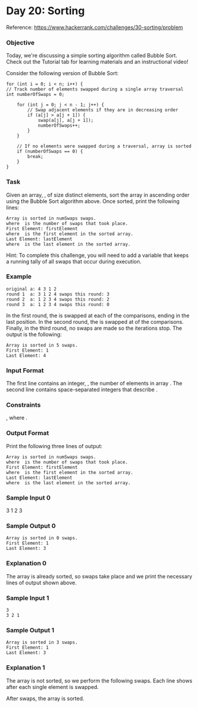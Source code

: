 # Day 20: Sorting
Reference: https://www.hackerrank.com/challenges/30-sorting/problem

### Objective
Today, we're discussing a simple sorting algorithm called Bubble Sort. Check out the Tutorial tab for learning materials and an instructional video!

Consider the following version of Bubble Sort:

    for (int i = 0; i < n; i++) {
    // Track number of elements swapped during a single array traversal
    int numberOfSwaps = 0;
    
        for (int j = 0; j < n - 1; j++) {
            // Swap adjacent elements if they are in decreasing order
            if (a[j] > a[j + 1]) {
                swap(a[j], a[j + 1]);
                numberOfSwaps++;
            }
        }
        
        // If no elements were swapped during a traversal, array is sorted
        if (numberOfSwaps == 0) {
            break;
        }
    }

### Task
Given an array, , of size  distinct elements, sort the array in ascending order using the Bubble Sort algorithm above. Once sorted, print the following  lines:

    Array is sorted in numSwaps swaps.
    where  is the number of swaps that took place.
    First Element: firstElement
    where  is the first element in the sorted array.
    Last Element: lastElement
    where  is the last element in the sorted array.

Hint: To complete this challenge, you will need to add a variable that keeps a running tally of all swaps that occur during execution.

### Example

    original a: 4 3 1 2
    round 1  a: 3 1 2 4 swaps this round: 3
    round 2  a: 1 2 3 4 swaps this round: 2
    round 3  a: 1 2 3 4 swaps this round: 0

In the first round, the  is swapped at each of the  comparisons, ending in the last position. In the second round, the  is swapped at  of the  comparisons. Finally, in the third round, no swaps are made so the iterations stop. The output is the following:

    Array is sorted in 5 swaps.
    First Element: 1
    Last Element: 4

### Input Format

The first line contains an integer, , the number of elements in array .
The second line contains  space-separated integers that describe .

### Constraints

, where .

### Output Format

Print the following three lines of output:

    Array is sorted in numSwaps swaps.
    where  is the number of swaps that took place.
    First Element: firstElement
    where  is the first element in the sorted array.
    Last Element: lastElement
    where  is the last element in the sorted array.

### Sample Input 0

3
1 2 3
### Sample Output 0

    Array is sorted in 0 swaps.
    First Element: 1
    Last Element: 3

### Explanation 0

The array is already sorted, so  swaps take place and we print the necessary  lines of output shown above.

### Sample Input 1

    3
    3 2 1

### Sample Output 1

    Array is sorted in 3 swaps.
    First Element: 1
    Last Element: 3

### Explanation 1

The array  is not sorted, so we perform the following  swaps. Each line shows  after each single element is swapped.

After  swaps, the array is sorted.